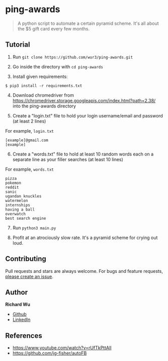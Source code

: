 # ping-awards

> A python script to automate a certain pyramid scheme. It's all about the $5 gift card every few months.

## Tutorial

1. Run `git clone https://github.com/wur3/ping-awards.git`

2. Go inside the directory with `cd ping-awards`

3. Install given requirements:
```shell
$ pip3 install -r requirements.txt
```

4. Download chromedriver from https://chromedriver.storage.googleapis.com/index.html?path=2.38/ into the ping-awards directory


5. Create a "login.txt" file to hold your login username/email and password (at least 2 lines)

  For example, `login.txt`
  ```
  [example]@gmail.com
  [example]
  ```

6. Create a "words.txt" file to hold at least 10 random words each on a separate line as your filler searches (at least 10 lines)

  For example, `words.txt`
  ```
  pizza
  pokemon
  reddit
  sanic
  ugandan knuckles
  watermelon
  internships
  having a ball
  overwatch
  best search engine
  ```

7. Run `python3 main.py`

8. Profit at an atrociously slow rate. It's a pyramid scheme for crying out loud.

## Contributing

Pull requests and stars are always welcome. For bugs and feature requests, [please create an issue](https://github.com/wur3/ping-awards/issues/new).

## Author

**Richard Wu**

* [Github](https://github.com/wur3)
* [LinkedIn](https://www.linkedin.com/in/richwu3/)

## References

* https://www.youtube.com/watch?v=rUfTkPttAlI
* https://github.com/jg-fisher/autoFB
